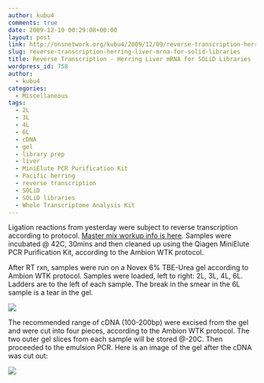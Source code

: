 ```yaml
---
author: kubu4
comments: true
date: 2009-12-10 00:29:08+00:00
layout: post
link: http://onsnetwork.org/kubu4/2009/12/09/reverse-transcription-herring-liver-mrna-for-solid-libraries/
slug: reverse-transcription-herring-liver-mrna-for-solid-libraries
title: Reverse Transcription - Herring Liver mRNA for SOLiD Libraries
wordpress_id: 758
author:
  - kubu4
categories:
  - Miscellaneous
tags:
  - 2L
  - 3L
  - 4L
  - 6L
  - cDNA
  - gel
  - library prep
  - liver
  - MiniElute PCR Purification Kit
  - Pacific herring
  - reverse transcription
  - SOLiD
  - SOLiD libraries
  - Whole Transcriptome Analysis Kit
---
```


Ligation reactions from yesterday were subject to reverse transcription according to protocol. [Master mix workup info is here](http://eagle.fish.washington.edu/Arabidopsis/Notebook%20Workup%20Files/20091209-01.jpg). Samples were incubated @ 42C, 30mins and then cleaned up using the Qiagen MiniElute PCR Purification Kit, according to the Ambion WTK protocol.

After RT rxn, samples were run on a Novex 6% TBE-Urea gel according to Ambion WTK protocol. Samples were loaded, left to right: 2L, 3L, 4L, 6L. Ladders are to the left of each sample. The break in the smear in the 6L sample is a tear in the gel.

![](http://eagle.fish.washington.edu/Arabidopsis/20091209-01.jpg)

The recommended range of cDNA (100-200bp) were excised from the gel and were cut into four pieces, according to the Ambion WTK protocol. The two outer gel slices from each sample will be stored @-20C. Then proceeded to the emulsion PCR. Here is an image of the gel after the cDNA was cut out:

![](http://eagle.fish.washington.edu/Arabidopsis/20091209-02.jpg)
